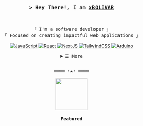 <!-- Title -->
<h3 align="center">
        <samp>&gt; Hey There!, I am
                <b><a target="_blank" href="https://github.com/xBOLIVAR">xBOLIVAR</a></b>
        </samp>
</h3>
<br>

<p align="center">
        <!-- Intro -->
        <samp>
                「 I'm a software developer 」
                <br>
                「 Focused on creating impactful web applications</b> 」
                <br>
                <br>
        </samp>
        <!-- Technologies -->
        <!-- JavaScript -->
        <a href="https://github.com/xBOLIVAR?tab=repositories" target="_blank"><img alt="JavaScript"
                        src="https://img.shields.io/badge/-JavaScript-F7DF1E?style=flat-square&logo=JavaScript&logoColor=white">
        </a>
        <!-- Angular -->
        <a href="https://github.com/xBOLIVAR?tab=repositories" target="_blank"><img alt="React"
                        src="https://img.shields.io/badge/angular-%23DD0031.svg?style=flat-square&logo=angular&logoColor=white">  
        </a>
        <!-- TypeScript -->
        <a href="https://github.com/xBOLIVAR?tab=repositories" target="_blank"><img alt="NextJS"
                        src="https://img.shields.io/badge/typescript-%23007ACC.svg?style=flat-square&logo=typescript&logoColor=white">
        </a>
        <!-- Java -->
        <a href="https://github.com/xBOLIVAR?tab=repositories" target="_blank"><img alt="TailwindCSS"
                        src="https://img.shields.io/badge/java-%23ED8B00.svg?style=flat-square&logo=openjdk&logoColor=white">
        </a>
        <!-- Arduino -->
        <a href="https://github.com/xBOLIVAR?tab=repositories" target="_blank"><img alt="Arduino"
                        src="https://img.shields.io/badge/-Arduino-00979D?style=flat-square&logo=Arduino&logoColor=white">
        </a>
</p>

<!-- Details Section -->
<details align="center">
    <summary> <samp>&#9776; More</samp></summary>
    <p align="center">
        <br>
        <!-- Activity Widget -->
        <img alt="xBOLIVAR's GitHub Stats"
                src="https://github-readme-stats.vercel.app/api?username=xBOLIVAR&show_icons=true&theme=radical" />
        <br>
        <br>
        <!-- Social Links -->
        <samp>Find me on</samp>
        <br>
        <br>
        <!-- Mail -->
        <a href="mailto:jonathanflores2003@gmail.com" target="_blank"><img alt="Mail"
                src="https://img.shields.io/badge/-Mail-EA4335?style=flat-square&logo=Gmail&logoColor=white">
        </a>
        <!-- Linkedin -->
        <a href="https://www.linkedin.com/in/jonathan-camilo-florez-bolivar-8876a2211/" target="_blank"><img alt="Linkedin"
                src="https://img.shields.io/badge/-Linkedin-0A66C2?style=flat-square&logo=Linkedin&logoColor=white">
        </a>
    </p>
</details>
<br>

<!-- Footer -->
<samp>
    <p align="center">
        ════ ⋆★⋆ ════
    </p>
    <div align="center">
      <img src='https://user-images.githubusercontent.com/5713670/87202985-820dcb80-c2b6-11ea-9f56-7ec461c497c3.gif' width='100"'
    </div>    
</samp>

<!-- Featured Repositories -->
#### Featured

<!--<p align="center">
<a href="https://github.com/shahriarshafin/shahriarshafin">
<img width='49%' align="center"src="https://github-readme-stats.vercel.app/api/pin/?username=shahriarshafin&repo=shahriarshafin&border_color=02D892&bg_color=0D1117&title_color=C9D1D9&text_color=8B949E&icon_color=02D892" />
</a>
<span>&nbsp;</span>
<a href="https://github.com/shahriarshafin/disney-plus-clone">
<img width='49%' align="center"src="https://github-readme-stats.vercel.app/api/pin/?username=shahriarshafin&repo=disney-plus-clone&border_color=02D892&bg_color=0D1117&title_color=C9D1D9&text_color=8B949E&icon_color=02D892" />
</a>
</p>

<p align="center">
<a href="https://github.com/shahriarshafin/NodeMcu-ESP8266_Fake_sign_in">
<img width='49%' align="center"src="https://github-readme-stats.vercel.app/api/pin/?username=shahriarshafin&repo=NodeMcu-ESP8266_Fake_sign_in&border_color=02D892&bg_color=0D1117&title_color=C9D1D9&text_color=8B949E&icon_color=02D892" />
</a>
<span>&nbsp;</span>
<a href="https://github.com/shahriarshafin/Iot-car-controller">
<img width='49%' align="center"src="https://github-readme-stats.vercel.app/api/pin/?username=shahriarshafin&repo=iot-car-controller&border_color=02D892&bg_color=0D1117&title_color=C9D1D9&text_color=8B949E&icon_color=02D892" />
</a>
</p> -->
